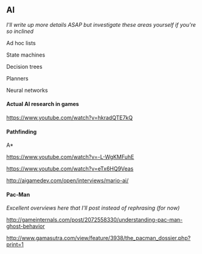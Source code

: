 ## AI

*I'll write up more details ASAP but investigate these areas yourself if you're so inclined*

Ad hoc lists

State machines

Decision trees

Planners

Neural networks

#### Actual AI research in games

https://www.youtube.com/watch?v=hkradQTE7kQ

#### Pathfinding

A*

https://www.youtube.com/watch?v=-L-WgKMFuhE

https://www.youtube.com/watch?v=eTx6HQ9Veas

http://aigamedev.com/open/interviews/mario-ai/

#### Pac-Man

*Excellent overviews here that I'll post instead of rephrasing (for now)*

http://gameinternals.com/post/2072558330/understanding-pac-man-ghost-behavior

http://www.gamasutra.com/view/feature/3938/the_pacman_dossier.php?print=1